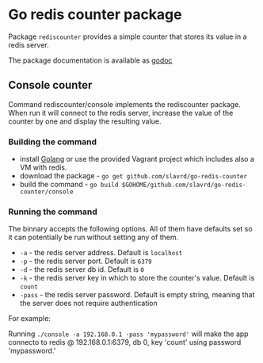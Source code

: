 # Go redis counter package

Package `rediscounter` provides a simple counter that stores its value in a redis server.

The package documentation is available as [godoc](https://godoc.org/github.com/slavrd/go-redis-counter)

## Console counter

Command rediscounter/console implements the rediscounter package. When run it will connect to the redis server, increase the value of the counter by one and display the resulting value.

### Building the command

* install [Golang](https://golang.org/dl/) or use the provided Vagrant project which includes also a VM with redis.
* download the package - `go get github.com/slavrd/go-redis-counter`
* build the command - `go build $GOHOME/github.com/slavrd/go-redis-counter/console`

### Running the command

The binnary accepts the following options. All of them have defaults set so it can potentially be run without setting any of them.

* `-a` - the redis server address. Default is `localhost`
* `-p` - the redis server port. Default is `6379`
* `-d` - the redis server db id. Default is `0`
* `-k` - the redis server key in which to store the counter's value. Default is `count`
* `-pass` - the redis server password. Default is empty string, meaning that the server does not require authentication

For example:

Running `./console -a 192.168.0.1 -pass 'mypassword'` will make the app connecto to redis @ 192.168.0.1:6379, db 0, key 'count' using password 'mypassword.'
